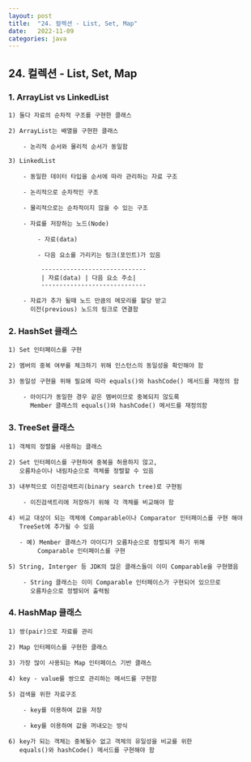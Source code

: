 ```yaml
---
layout: post
title:  "24. 컬렉션 - List, Set, Map"
date:   2022-11-09
categories: java
---
```


## 24. 컬렉션 - List, Set, Map

### 1. ArrayList vs LinkedList

    1) 둘다 자료의 순차적 구조를 구현한 클래스 

    2) ArrayList는 배열을 구현한 클래스 

        - 논리적 순서와 물리적 순서가 동일함

    3) LinkedList

        - 동일한 데이터 타입을 순서에 따라 관리하는 자료 구조 

        - 논리적으로 순차적인 구조 

        - 물리적으로는 순차적이지 않을 수 있는 구조 

        - 자료를 저장하는 노드(Node)

            - 자료(data)

            - 다음 요소를 가리키는 링크(포인트)가 있음 

             -----------------------------
             | 자료(data) | 다음 요소 주소|              
             -----------------------------

        - 자료가 추가 될때 노드 만큼의 메모리를 할당 받고 
          이전(previous) 노드의 링크로 연결함 

### 2. HashSet 클래스 

    1) Set 인터페이스를 구현

    2) 멤버의 중복 여부를 체크하기 위해 인스턴스의 동일성을 확인해야 함

    3) 동일성 구현을 위해 필요에 따라 equals()와 hashCode() 메서드를 재정의 함

        - 아이디가 동일한 경우 같은 멤버이므로 중복되지 않도록 
          Member 클래스의 equals()와 hashCode() 메서드를 재정의함

### 3. TreeSet 클래스 

    1) 객체의 정렬을 사용하는 클래스 

    2) Set 인터페이스를 구현하여 중복을 허용하지 않고,
       오름차순이나 내림차순으로 객체를 정렬할 수 있음

    3) 내부적으로 이진검색트리(binary search tree)로 구현됨

        - 이진검색트리에 저장하기 위해 각 객체를 비교해야 함

    4) 비교 대상이 되는 객체에 Comparable이나 Comparator 인터페이스를 구현 해야 
       TreeSet에 추가될 수 있음

       - 예) Member 클래스가 아이디가 오름차순으로 정렬되게 하기 위해 
            Comparable 인터페이스를 구현

    5) String, Interger 등 JDK의 많은 클래스들이 이미 Comparable을 구현했음

        - String 클래스는 이미 Comparable 인터페이스가 구현되어 있으므로
          오름차순으로 정렬되어 출력됨                      

### 4. HashMap 클래스 

    1) 쌍(pair)으로 자료를 관리

    2) Map 인터페이스를 구현한 클래스 

    3) 가장 많이 사용되는 Map 인터페이스 기반 클래스 

    4) key - value를 쌍으로 관리하는 메서드를 구현함 

    5) 검색을 위한 자료구조 

        - key를 이용하여 값을 저장

        - key를 이용하여 값을 꺼내오는 방식 

    6) key가 되는 객체는 중복될수 없고 객체의 유일성을 비교를 위한 
       equals()와 hashCode() 메서드를 구현해야 함



                  